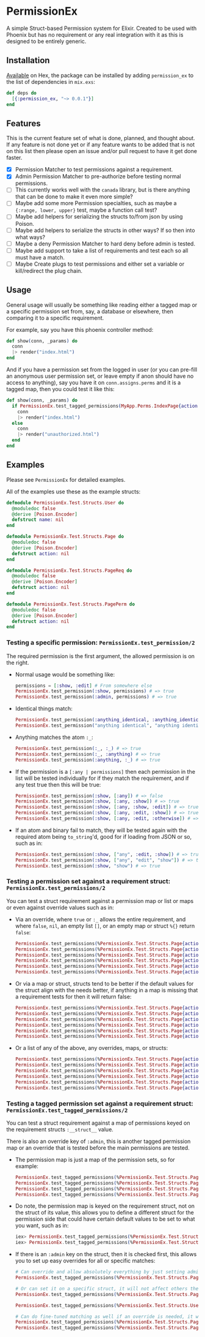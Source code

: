 # PermissionEx

A simple Struct-based Permission system for Elixir.  Created to be used with
Phoenix but has no requirement or any real integration with it as this is
designed to be entirely generic.

## Installation

[Available](https://hex.pm/packages/permission_ex) on Hex, the package can be
installed by adding `permission_ex` to the list of dependencies in `mix.exs`:

```elixir
def deps do
  [{:permission_ex, "~> 0.0.1"}]
end
```

## Features

This is the current feature set of what is done, planned, and thought about.  If
any feature is not done yet or if any feature wants to be added that is not on
this list then please open an issue and/or pull request to have it get done
faster.

- [x] Permission Matcher to test permissions against a requirement.
- [x] Admin Permission Matcher to pre-authorize before testing normal permissions.
- [ ] This currently works well with the `canada` library, but is there anything that can be done to make it even more simple?
- [ ] Maybe add some more Permission specialties, such as maybe a `{:range, lower, upper}` test, maybe a function call test?
- [ ] Maybe add helpers for serializing the structs to/from json by using Poison.
- [ ] Maybe add helpers to serialize the structs in other ways?  If so then into what ways?
- [ ] Maybe a deny Permission Matcher to hard deny before admin is tested.
- [ ] Maybe add support to take a list of requirements and test each so all must have a match.
- [ ] Maybe Create plugs to test permissions and either set a variable or kill/redirect the plug chain.

## Usage

General usage will usually be something like reading either a tagged map or a
specific permission set from, say, a database or elsewhere, then comparing it to
a specific requirement.

For example, say you have this phoenix controller method:
```elixir
def show(conn, _params) do
  conn
  |> render("index.html")
end
```

And if you have a permission set from the logged in user (or you can pre-fill an
anonymous user permission set, or leave empty if anon should have no access to
anything), say you have it on `conn.assigns.perms` and it is a tagged map, then
you could test it like this:
```elixir
def show(conn, _params) do
  if PermissionEx.test_tagged_permissions(MyApp.Perms.IndexPage{action: :show}, conn.assigns.perms) do
    conn
    |> render("index.html")
  else
    conn
    |> render("unauthorized.html")
  end
end
```

## Examples

Please see `PermissionEx` for detailed examples.

All of the examples use these as the example structs:

```elixir
defmodule PermissionEx.Test.Structs.User do
  @moduledoc false
  @derive [Poison.Encoder]
  defstruct name: nil
end

defmodule PermissionEx.Test.Structs.Page do
  @moduledoc false
  @derive [Poison.Encoder]
  defstruct action: nil
end

defmodule PermissionEx.Test.Structs.PageReq do
  @moduledoc false
  @derive [Poison.Encoder]
  defstruct action: nil
end

defmodule PermissionEx.Test.Structs.PagePerm do
  @moduledoc false
  @derive [Poison.Encoder]
  defstruct action: nil
end
```

### Testing a specific permission:  `PermissionEx.test_permission/2`

The required permission is the first argument, the allowed permission is on the
right.

* Normal usage would be something like:

    ```elixir
    permissions = [:show, :edit] # From somewhere else
    PermissionEx.test_permission(:show, permissions) # => true
    PermissionEx.test_permission(:admin, permissions) # => true
    ```

* Identical things match:

    ```elixir
    PermissionEx.test_permission(:anything_identical, :anything_identical) # => true
    PermissionEx.test_permission("anything identical", "anything identical") # => true
    ```

* Anything matches the atom `:_`:
  
    ```elixir
    PermissionEx.test_permission(:_, :_) # => true
    PermissionEx.test_permission(:_, :anything) # => true
    PermissionEx.test_permission(:anything, :_) # => true
    ```

* If the permission is a `[:any | permissions]` then each permission in the
  list will be tested individually for if they match the requirement, and if
  any test true then this will be true:
  
    ```elixir
    PermissionEx.test_permission(:show, [:any]) # => false
    PermissionEx.test_permission(:show, [:any, :show]) # => true
    PermissionEx.test_permission(:show, [:any, :show, :edit]) # => true
    PermissionEx.test_permission(:show, [:any, :edit, :show]) # => true
    PermissionEx.test_permission(:show, [:any, :edit, :otherwise]) # => false
    ```

* If an atom and binary fail to match, they will be tested again with the
  required atom being `to_string`'d, good for if loading from JSON or so, such
  as in:
  
    ```elixir
    PermissionEx.test_permission(:show, ["any", :edit, :show]) # => true
    PermissionEx.test_permission(:show, ["any", "edit", "show"]) # => true
    PermissionEx.test_permission(:show, "show") # => true
    ```

### Testing a permission set against a requirement struct: `PermissionEx.test_permissions/2`

You can test a struct requirement against a permission map or list or maps or
even against override values such as in:

* Via an override, where `true` or `:_` allows the entire requirement,
  and where `false`, `nil`, an empty list `[]`, or an empty map or struct `%{}`
  return `false`:
  
    ```elixir
    PermissionEx.test_permissions(%PermissionEx.Test.Structs.Page{action: :show}, :_) # => true
    PermissionEx.test_permissions(%PermissionEx.Test.Structs.Page{action: :show}, true) # => true
    PermissionEx.test_permissions(%PermissionEx.Test.Structs.Page{action: :show}, false) # => false
    PermissionEx.test_permissions(%PermissionEx.Test.Structs.Page{action: :show}, nil) # => false
    PermissionEx.test_permissions(%PermissionEx.Test.Structs.Page{action: :show}, []) # => false
    PermissionEx.test_permissions(%PermissionEx.Test.Structs.Page{action: :show}, %{}) # => false
    ```

* Or via a map or struct, structs tend to be better if the default values
  for the struct align with the needs better, if anything in a map is
  missing that a requirement tests for then it will return false:
  
    ```elixir
    PermissionEx.test_permissions(%PermissionEx.Test.Structs.Page{action: :show}, %{action: :_}) # => true
    PermissionEx.test_permissions(%PermissionEx.Test.Structs.Page{action: :show}, %{action: true}) # => false
    PermissionEx.test_permissions(%PermissionEx.Test.Structs.Page{action: :show}, %{action: [:any, :edit, :show]}) # => true
    PermissionEx.test_permissions(%PermissionEx.Test.Structs.Page{action: :show}, %PermissionEx.Test.Structs.Page{}) # => false
    PermissionEx.test_permissions(%PermissionEx.Test.Structs.Page{action: :show}, %PermissionEx.Test.Structs.Page{action: :edit}) # => false
    PermissionEx.test_permissions(%PermissionEx.Test.Structs.Page{action: :show}, %PermissionEx.Test.Structs.Page{action: :show}) # => true
    ```

* Or a list of any of the above, any overrides, maps, or structs:

    ```elixir
    PermissionEx.test_permissions(%PermissionEx.Test.Structs.Page{action: :show}, [true]) # => true
    PermissionEx.test_permissions(%PermissionEx.Test.Structs.Page{action: :show}, [false]) # => false
    PermissionEx.test_permissions(%PermissionEx.Test.Structs.Page{action: :show}, [%{action: :edit}]) # => false
    PermissionEx.test_permissions(%PermissionEx.Test.Structs.Page{action: :show}, [%{action: :show}]) # => true
    PermissionEx.test_permissions(%PermissionEx.Test.Structs.Page{action: :show}, [%PermissionEx.Test.Structs.Page{action: :edit}]) # => false
    PermissionEx.test_permissions(%PermissionEx.Test.Structs.Page{action: :show}, [%PermissionEx.Test.Structs.Page{action: :show}]) # => true
    ```

### Testing a tagged permission set against a requirement struct: `PermissionEx.test_tagged_permissions/2`

You can test a struct requirement against a map of permissions keyed on the
requirement structs `:__struct__` value.

There is also an override key of `:admin`, this is another tagged permission map
or an override that is tested before the main permissions are tested.

* The permission map is just a map of the permission sets, so for example:

    ```elixir
    PermissionEx.test_tagged_permissions(%PermissionEx.Test.Structs.Page{action: :show}, %{PermissionEx.Test.Structs.Page => %{}}) # => false
    PermissionEx.test_tagged_permissions(%PermissionEx.Test.Structs.Page{action: :show}, %{PermissionEx.Test.Structs.Page => %PermissionEx.Test.Structs.Page{action: :show}}) # =>true
    PermissionEx.test_tagged_permissions(%PermissionEx.Test.Structs.Page{action: :show}, %{PermissionEx.Test.Structs.Page => %PermissionEx.Test.Structs.Page{action: :_}}) # => true
    PermissionEx.test_tagged_permissions(%PermissionEx.Test.Structs.Page{action: :show}, %{PermissionEx.Test.Structs.Page => %PermissionEx.Test.Structs.Page{action: nil}}) # => false
    ```

* Do note, the permission map is keyed on the requirement struct, not on the
  struct of its value, this allows you to define a different struct for the
  permission side that could have certain default values to be set to what you
  want, such as in:
  
    ```elixir
    iex> PermissionEx.test_tagged_permissions(%PermissionEx.Test.Structs.PageReq{action: :show}, %{PermissionEx.Test.Structs.PageReq => [%PermissionEx.Test.Structs.PagePerm{action: :_}]}) # => true
    iex> PermissionEx.test_tagged_permissions(%PermissionEx.Test.Structs.PageReq{action: :show}, %{PermissionEx.Test.Structs.PagePerm => [%PermissionEx.Test.Structs.PagePerm{action: :_}]}) # => false
    ```

* If there is an `:admin` key on the struct, then it is checked first, this
  allows you to set up easy overrides for all or specific matches:
    
    ```elixir
    # Can override and allow absolutely everything by just setting admin: true
    PermissionEx.test_tagged_permissions(%PermissionEx.Test.Structs.Page{}, %{admin: true}) # => true

    # Or can set it on a specific struct, it will not affect others then:
    PermissionEx.test_tagged_permissions(%PermissionEx.Test.Structs.Page{}, %{admin: %{PermissionEx.Test.Structs.Page => true}}) # => true

    PermissionEx.test_tagged_permissions(%PermissionEx.Test.Structs.User{}, %{admin: %{PermissionEx.Test.Structs.Page => true}}) # => false

    # Can do fine-tuned matching as well if an override is needed, it will not allow non-matches
    PermissionEx.test_tagged_permissions(%PermissionEx.Test.Structs.Page{action: :show}, %{admin: %{PermissionEx.Test.Structs.Page => %{action: :show}}}) # => true
    PermissionEx.test_tagged_permissions(%PermissionEx.Test.Structs.Page{action: :edit}, %{admin: %{PermissionEx.Test.Structs.Page => %{action: :show}}}) # => false
    ```
